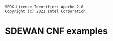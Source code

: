 ```
SPDX-License-Identifier: Apache-2.0
Copyright (c) 2021 Intel Corporation
```

# SDEWAN CNF examples
